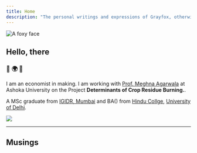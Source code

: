 ```yaml
---
title: Home
description: "The personal writings and expressions of Grayfox, otherwise known as you too and everyone else. It is a loving and silly place."
---
```

<img
  id="foxy"
  src="/images/grayf0x.jpg"
  alt="A foxy face">

## Hello, there

### :purple_heart: :earth_africa: :purple_heart:

I am an economist in making. I am working with [Prof. Meghna Agarwala](https://www.ashoka.edu.in/profile/meghna-agarwala-3/) at Ashoka University on the Project **Determinants of Crop Residue Burning.**. 

A MSc graduate from [IGIDR, Mumbai](http://www.igidr.ac.in/) and BA() from [Hindu Collge](https://hinducollege.ac.in/), [University of Delhi](http://www.du.ac.in/).


<img src="/images/partywizard.gif">

---

## Musings
